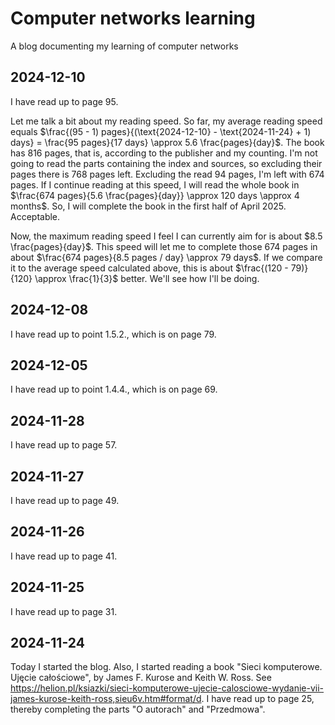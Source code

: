 # Computer networks learning

A blog documenting my learning of computer networks

## 2024-12-10

I have read up to page 95.

Let me talk a bit about my reading speed. So far, my average reading speed equals $\frac{(95 - 1) pages}{(\text{2024-12-10} - \text{2024-11-24} + 1) days} = \frac{95 pages}{17 days} \approx 5.6 \frac{pages}{day}$. The book has 816 pages, that is, according to the publisher and my counting. I'm not going to read the parts containing the index and sources, so excluding their pages there is 768 pages left. Excluding the read 94 pages, I'm left with 674 pages. If I continue reading at this speed, I will read the whole book in $\frac{674 pages}{5.6 \frac{pages}{day}} \approx 120 days \approx 4 months$. So, I will complete the book in the first half of April 2025. Acceptable.

Now, the maximum reading speed I feel I can currently aim for is about $8.5 \frac{pages}{day}$. This speed will let me to complete those 674 pages in about $\frac{674 pages}{8.5 pages / day} \approx 79 days$. If we compare it to the average speed calculated above, this is about $\frac{(120 - 79)}{120} \approx \frac{1}{3}$ better. We'll see how I'll be doing.

## 2024-12-08

I have read up to point 1.5.2., which is on page 79.

## 2024-12-05

I have read up to point 1.4.4., which is on page 69.

## 2024-11-28

I have read up to page 57.

## 2024-11-27

I have read up to page 49.

## 2024-11-26

I have read up to page 41.

## 2024-11-25

I have read up to page 31.

## 2024-11-24

Today I started the blog. Also, I started reading a book "Sieci komputerowe. Ujęcie całościowe", by James F. Kurose and Keith W. Ross. See https://helion.pl/ksiazki/sieci-komputerowe-ujecie-calosciowe-wydanie-vii-james-kurose-keith-ross,sieu6v.htm#format/d. I have read up to page 25, thereby completing the parts "O autorach" and "Przedmowa".
